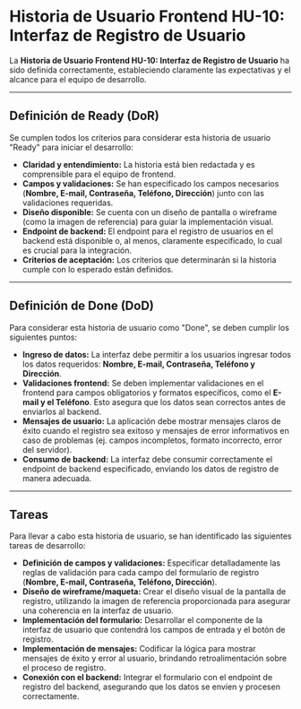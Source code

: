 # Historia de Usuario Frontend HU-10: Interfaz de Registro de Usuario

La **Historia de Usuario Frontend HU-10: Interfaz de Registro de Usuario** ha sido definida correctamente, estableciendo claramente las expectativas y el alcance para el equipo de desarrollo.

---

## Definición de Ready (DoR)

Se cumplen todos los criterios para considerar esta historia de usuario "Ready" para iniciar el desarrollo:

* **Claridad y entendimiento:** La historia está bien redactada y es comprensible para el equipo de frontend.
* **Campos y validaciones:** Se han especificado los campos necesarios (**Nombre, E-mail, Contraseña, Teléfono, Dirección**) junto con las validaciones requeridas.
* **Diseño disponible:** Se cuenta con un diseño de pantalla o wireframe (como la imagen de referencia) para guiar la implementación visual.
* **Endpoint de backend:** El endpoint para el registro de usuarios en el backend está disponible o, al menos, claramente especificado, lo cual es crucial para la integración.
* **Criterios de aceptación:** Los criterios que determinarán si la historia cumple con lo esperado están definidos.

---

## Definición de Done (DoD)

Para considerar esta historia de usuario como "Done", se deben cumplir los siguientes puntos:

* **Ingreso de datos:** La interfaz debe permitir a los usuarios ingresar todos los datos requeridos: **Nombre, E-mail, Contraseña, Teléfono y Dirección**.
* **Validaciones frontend:** Se deben implementar validaciones en el frontend para campos obligatorios y formatos específicos, como el **E-mail y el Teléfono**. Esto asegura que los datos sean correctos antes de enviarlos al backend.
* **Mensajes de usuario:** La aplicación debe mostrar mensajes claros de éxito cuando el registro sea exitoso y mensajes de error informativos en caso de problemas (ej. campos incompletos, formato incorrecto, error del servidor).
* **Consumo de backend:** La interfaz debe consumir correctamente el endpoint de backend especificado, enviando los datos de registro de manera adecuada.

---

## Tareas

Para llevar a cabo esta historia de usuario, se han identificado las siguientes tareas de desarrollo:

* **Definición de campos y validaciones:** Especificar detalladamente las reglas de validación para cada campo del formulario de registro (**Nombre, E-mail, Contraseña, Teléfono, Dirección**).
* **Diseño de wireframe/maqueta:** Crear el diseño visual de la pantalla de registro, utilizando la imagen de referencia proporcionada para asegurar una coherencia en la interfaz de usuario.
* **Implementación del formulario:** Desarrollar el componente de la interfaz de usuario que contendrá los campos de entrada y el botón de registro.
* **Implementación de mensajes:** Codificar la lógica para mostrar mensajes de éxito y error al usuario, brindando retroalimentación sobre el proceso de registro.
* **Conexión con el backend:** Integrar el formulario con el endpoint de registro del backend, asegurando que los datos se envíen y procesen correctamente.
